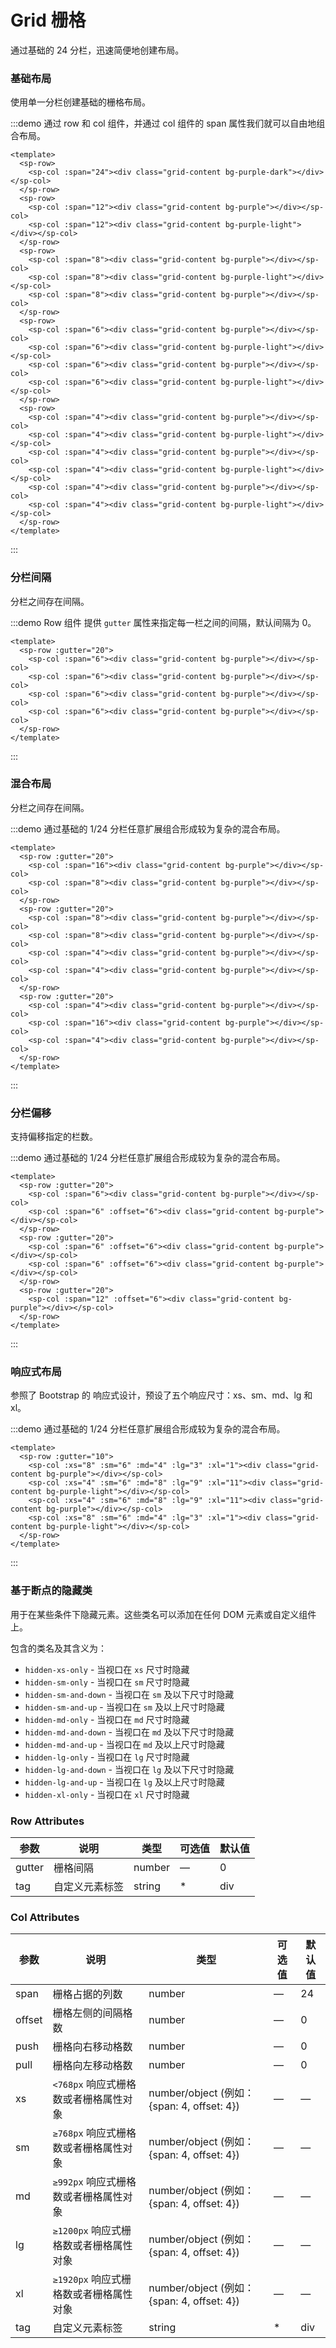 # Grid 栅格
通过基础的 24 分栏，迅速简便地创建布局。

### 基础布局
使用单一分栏创建基础的栅格布局。

:::demo 通过 row 和 col 组件，并通过 col 组件的 span 属性我们就可以自由地组合布局。
```vue
<template>
  <sp-row>
    <sp-col :span="24"><div class="grid-content bg-purple-dark"></div></sp-col>
  </sp-row>
  <sp-row>
    <sp-col :span="12"><div class="grid-content bg-purple"></div></sp-col>
    <sp-col :span="12"><div class="grid-content bg-purple-light"></div></sp-col>
  </sp-row>
  <sp-row>
    <sp-col :span="8"><div class="grid-content bg-purple"></div></sp-col>
    <sp-col :span="8"><div class="grid-content bg-purple-light"></div></sp-col>
    <sp-col :span="8"><div class="grid-content bg-purple"></div></sp-col>
  </sp-row>
  <sp-row>
    <sp-col :span="6"><div class="grid-content bg-purple"></div></sp-col>
    <sp-col :span="6"><div class="grid-content bg-purple-light"></div></sp-col>
    <sp-col :span="6"><div class="grid-content bg-purple"></div></sp-col>
    <sp-col :span="6"><div class="grid-content bg-purple-light"></div></sp-col>
  </sp-row>
  <sp-row>
    <sp-col :span="4"><div class="grid-content bg-purple"></div></sp-col>
    <sp-col :span="4"><div class="grid-content bg-purple-light"></div></sp-col>
    <sp-col :span="4"><div class="grid-content bg-purple"></div></sp-col>
    <sp-col :span="4"><div class="grid-content bg-purple-light"></div></sp-col>
    <sp-col :span="4"><div class="grid-content bg-purple"></div></sp-col>
    <sp-col :span="4"><div class="grid-content bg-purple-light"></div></sp-col>
  </sp-row>
</template>
```
:::

### 分栏间隔
分栏之间存在间隔。

:::demo Row 组件 提供 `gutter` 属性来指定每一栏之间的间隔，默认间隔为 0。
```vue
<template>
  <sp-row :gutter="20">
    <sp-col :span="6"><div class="grid-content bg-purple"></div></sp-col>
    <sp-col :span="6"><div class="grid-content bg-purple"></div></sp-col>
    <sp-col :span="6"><div class="grid-content bg-purple"></div></sp-col>
    <sp-col :span="6"><div class="grid-content bg-purple"></div></sp-col>
  </sp-row>
</template>
```
:::

### 混合布局
分栏之间存在间隔。

:::demo 通过基础的 1/24 分栏任意扩展组合形成较为复杂的混合布局。
```vue
<template>
  <sp-row :gutter="20">
    <sp-col :span="16"><div class="grid-content bg-purple"></div></sp-col>
    <sp-col :span="8"><div class="grid-content bg-purple"></div></sp-col>
  </sp-row>
  <sp-row :gutter="20">
    <sp-col :span="8"><div class="grid-content bg-purple"></div></sp-col>
    <sp-col :span="8"><div class="grid-content bg-purple"></div></sp-col>
    <sp-col :span="4"><div class="grid-content bg-purple"></div></sp-col>
    <sp-col :span="4"><div class="grid-content bg-purple"></div></sp-col>
  </sp-row>
  <sp-row :gutter="20">
    <sp-col :span="4"><div class="grid-content bg-purple"></div></sp-col>
    <sp-col :span="16"><div class="grid-content bg-purple"></div></sp-col>
    <sp-col :span="4"><div class="grid-content bg-purple"></div></sp-col>
  </sp-row>
</template>
```
:::

### 分栏偏移
支持偏移指定的栏数。

:::demo 通过基础的 1/24 分栏任意扩展组合形成较为复杂的混合布局。
```vue
<template>
  <sp-row :gutter="20">
    <sp-col :span="6"><div class="grid-content bg-purple"></div></sp-col>
    <sp-col :span="6" :offset="6"><div class="grid-content bg-purple"></div></sp-col>
  </sp-row>
  <sp-row :gutter="20">
    <sp-col :span="6" :offset="6"><div class="grid-content bg-purple"></div></sp-col>
    <sp-col :span="6" :offset="6"><div class="grid-content bg-purple"></div></sp-col>
  </sp-row>
  <sp-row :gutter="20">
    <sp-col :span="12" :offset="6"><div class="grid-content bg-purple"></div></sp-col>
  </sp-row>
</template>
```
:::

### 响应式布局
参照了 Bootstrap 的 响应式设计，预设了五个响应尺寸：xs、sm、md、lg 和 xl。

:::demo 通过基础的 1/24 分栏任意扩展组合形成较为复杂的混合布局。
```vue
<template>
  <sp-row :gutter="10">
    <sp-col :xs="8" :sm="6" :md="4" :lg="3" :xl="1"><div class="grid-content bg-purple"></div></sp-col>
    <sp-col :xs="4" :sm="6" :md="8" :lg="9" :xl="11"><div class="grid-content bg-purple-light"></div></sp-col>
    <sp-col :xs="4" :sm="6" :md="8" :lg="9" :xl="11"><div class="grid-content bg-purple"></div></sp-col>
    <sp-col :xs="8" :sm="6" :md="4" :lg="3" :xl="1"><div class="grid-content bg-purple-light"></div></sp-col>
  </sp-row>
</template>
```
:::

### 基于断点的隐藏类
用于在某些条件下隐藏元素。这些类名可以添加在任何 DOM 元素或自定义组件上。

包含的类名及其含义为：
- `hidden-xs-only` - 当视口在 `xs` 尺寸时隐藏
- `hidden-sm-only` - 当视口在 `sm` 尺寸时隐藏
- `hidden-sm-and-down` - 当视口在 `sm` 及以下尺寸时隐藏
- `hidden-sm-and-up` - 当视口在 `sm` 及以上尺寸时隐藏
- `hidden-md-only` - 当视口在 `md` 尺寸时隐藏
- `hidden-md-and-down` - 当视口在 `md` 及以下尺寸时隐藏
- `hidden-md-and-up` - 当视口在 `md` 及以上尺寸时隐藏
- `hidden-lg-only` - 当视口在 `lg` 尺寸时隐藏
- `hidden-lg-and-down` - 当视口在 `lg` 及以下尺寸时隐藏
- `hidden-lg-and-up` - 当视口在 `lg` 及以上尺寸时隐藏
- `hidden-xl-only` - 当视口在 `xl` 尺寸时隐藏


### Row Attributes
| 参数      | 说明          | 类型      | 可选值                           | 默认值  |
|---------- |-------------- |---------- |--------------------------------  |-------- |
| gutter | 栅格间隔 | number | — | 0 |
| tag | 自定义元素标签 | string | * | div |

### Col Attributes
| 参数      | 说明          | 类型      | 可选值                           | 默认值  |
|---------- |-------------- |---------- |--------------------------------  |-------- |
| span | 栅格占据的列数 | number | — | 24 |
| offset | 栅格左侧的间隔格数 | number | — | 0 |
| push |  栅格向右移动格数 | number | — | 0 |
| pull |  栅格向左移动格数 | number | — | 0 |
| xs | `<768px` 响应式栅格数或者栅格属性对象 | number/object (例如： {span: 4, offset: 4}) | — | — |
| sm | `≥768px` 响应式栅格数或者栅格属性对象 | number/object (例如： {span: 4, offset: 4}) | — | — |
| md | `≥992px` 响应式栅格数或者栅格属性对象 | number/object (例如： {span: 4, offset: 4}) | — | — |
| lg | `≥1200px` 响应式栅格数或者栅格属性对象 | number/object (例如： {span: 4, offset: 4}) | — | — |
| xl | `≥1920px` 响应式栅格数或者栅格属性对象 | number/object (例如： {span: 4, offset: 4}) | — | — |
| tag | 自定义元素标签 | string | * | div |

<style>
  .sp-row {
    margin-bottom: 20px;
    &:last-child {
      margin-bottom: 0;
    }
  }
  .sp-col {
    border-radius: 4px;
  }
  .bg-purple-dark {
    background: #99a9bf;
  }
  .bg-purple {
    background: #d3dce6;
  }
  .bg-purple-light {
    background: #e5e9f2;
  }
  .grid-content {
    border-radius: 4px;
    min-height: 36px;
  }
  .row-bg {
    padding: 10px 0;
    background-color: #f9fafc;
  }
</style>